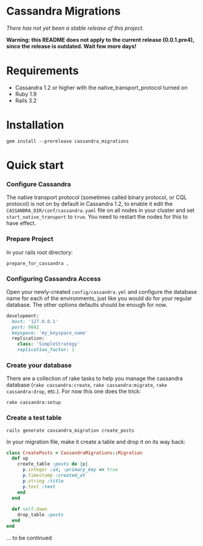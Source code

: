 Cassandra Migrations
====================

_There has not yet been a stable release of this project._

**Warning: this README does not apply to the current release (0.0.1.pre4), since the release is outdated. Wait few more days!**

# Requirements

- Cassandra 1.2 or higher with the native_transport_protocol turned on
- Ruby 1.9
- Rails 3.2

# Installation

    gem install --prerelease cassandra_migrations

# Quick start

### Configure Cassandra

The native transport protocol (sometimes called binary protocol, or CQL protocol) is not on by default in Cassandra 1.2, to enable it edit the `CASSANDRA_DIR/conf/cassandra.yaml` file on all nodes in your cluster and set `start_native_transport` to `true`. You need to restart the nodes for this to have effect.

### Prepare Project

In your rails root directory:

    prepare_for_cassandra .
    
### Configuring Cassandra Access

Open your newly-created `config/cassandra.yml` and configure the database name for each of the environments, just like you would do for your regular database. The other options defaults should be enough for now.

```ruby
development:
  host: '127.0.0.1'
  port: 9042
  keyspace: 'my_keyspace_name'
  replication:
    class: 'SimpleStrategy'
    replication_factor: 1
```

### Create your database

There are a collection of rake tasks to help you manage the cassandra database (`rake cassandra:create`, `rake cassandra:migrate`, `rake cassandra:drop`, etc.). For now this one does the trick:

    rake cassandra:setup

### Create a test table

    rails generate cassandra_migration create_posts
    
In your migration file, make it create a table and drop it on its way back:

```ruby
class CreatePosts < CassandraMigrations::Migration
  def up
    create_table :posts do |p|
      p.integer :id, :primary_key => true
      p.timestamp :created_at
      p.string :title
      p.text :text
    end
  end
  
  def self.down
    drop_table :posts
  end
end
```
... to be continued
